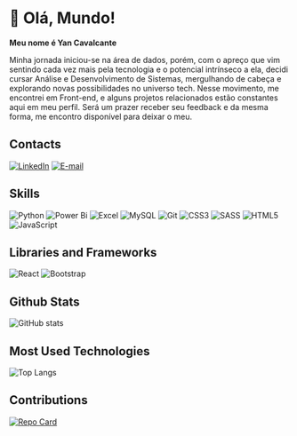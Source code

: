 # **👋 Olá, Mundo!** 
**Meu nome é Yan Cavalcante**                             
 
Minha jornada iniciou-se na área de dados, porém, com o apreço que vim sentindo cada vez mais pela tecnologia e o potencial intrínseco a ela, decidi cursar Análise e Desenvolvimento de Sistemas, mergulhando de cabeça e explorando novas possibilidades no universo tech. Nesse movimento, me encontrei em Front-end, e alguns projetos relacionados estão constantes aqui em meu perfil. Será um prazer receber seu feedback e da mesma forma, me encontro disponível para deixar o meu.

## Contacts
[![LinkedIn](https://img.shields.io/badge/LinkedIn-white?style=for-the-badge&logo=linkedin&logoColor=0E76A8)](https://www.linkedin.com/in/yancavalcante27/)
[![E-mail](https://img.shields.io/badge/-Email-087DD9?style=for-the-badge&logo=microsoft-outlook&logoColor=white)](mailto:yanbreno27@gmail.com)
## Skills
![Python](https://img.shields.io/badge/python-3670A0?style=for-the-badge&logo=python&logoColor=ffdd54)
![Power Bi](https://img.shields.io/badge/power_bi-F2C811?style=for-the-badge&logo=powerbi&logoColor=black)
![Excel](https://img.shields.io/badge/Excel-1c7a27?style=for-the-badge&logo=microsoft-excel)
![MySQL](https://img.shields.io/badge/mysql-%2300f.svg?style=for-the-badge&logo=mysql&logoColor=white)
![Git](https://img.shields.io/badge/git-%23F05033.svg?style=for-the-badge&logo=git&logoColor=white)
![CSS3](https://img.shields.io/badge/css3-%231572B6.svg?style=for-the-badge&logo=css3&logoColor=white)
![SASS](https://img.shields.io/badge/SASS-CC6698?style=for-the-badge&logo=sass&logoColor=fff)
![HTML5](https://img.shields.io/badge/html5-%23E34F26.svg?style=for-the-badge&logo=html5&logoColor=white)
![JavaScript](https://img.shields.io/badge/javascript-%23323330.svg?style=for-the-badge&logo=javascript&logoColor=%23F7DF1E)
## Libraries and Frameworks
![React](https://img.shields.io/badge/React-1A0F59?style=for-the-badge&logo=react)
![Bootstrap](https://img.shields.io/badge/bootstrap-%238511FA.svg?style=for-the-badge&logo=bootstrap&logoColor=white)
## Github Stats
![GitHub stats](https://github-readme-stats.vercel.app/api?username=Yan2024&show_icons=true&bg_color=000&border_color=30A3DC&show_icons=true&icon_color=30A3DC&title_color=E94D5F&text_color=FFE&hide_title=true)
## Most Used Technologies
![Top Langs](https://github-readme-stats-git-masterrstaa-rickstaa.vercel.app/api/top-langs/?username=Yan2024&layout=compact&bg_color=000&border_color=30A3DC&text_color=FFF&hide_title=true)
## Contributions
[![Repo Card](https://github-readme-stats.vercel.app/api/pin/?username=Yan2024&repo=dio-lab-open-source&bg_color=000&border_color=30A3DC&show_icons=true&icon_color=30A3DC&title_color=E94D5F&text_color=FFF)](https://github.com/Yan2024/dio-lab-open-source)
